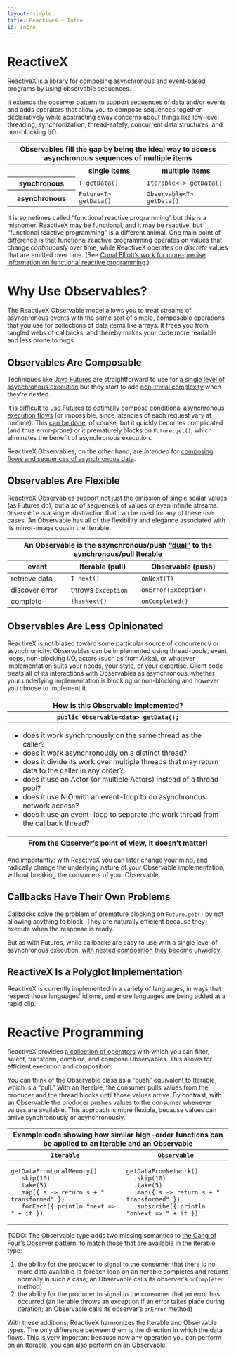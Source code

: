 ```yaml
---
layout: simple
title: ReactiveX - Intro
id: intro
---
```


<h1>ReactiveX</h1>
<p>
 ReactiveX is a library for composing asynchronous and event-based programs by using observable sequences.
<p><p>
 It extends <a href="http://en.wikipedia.org/wiki/Observer_pattern">the observer pattern</a> to support
 sequences of data and/or events and adds operators that allow you to compose sequences together declaratively
 while abstracting away concerns about things like low-level threading, synchronization, thread-safety,
 concurrent data structures, and non-blocking I/O.
</p>
<center><table class="table table-striped">
 <thead>
  <tr><th colspan="3">Observables fill the gap by being the ideal way to access asynchronous sequences of multiple items</th></tr>
 </thead><tbody>
  <tr><th></th><th>single items</th><th>multiple items</th></tr>
  <tr><th>synchronous</th><td><code>T getData()</code></td><td><code>Iterable&lt;T&gt; getData()</code></td></tr>
  <tr><th>asynchronous</th><td><code>Future&lt;T&gt; getData()</code></td><td><code>Observable&lt;T&gt; getData()</code></td></tr>
 </tbody>
</table></center>
<p>
 It is sometimes called &ldquo;functional reactive programming&rdquo; but this is a misnomer. ReactiveX may be
 functional, and it may be reactive, but &ldquo;functional reactive programming&rdquo; is a different animal.
 One main point of difference is that functional reactive programming operates on values that change
 <em>continuously</em> over time, while ReactiveX operates on <em>discrete</em> values that are emitted over
 time. (See <a href="https://github.com/conal/essence-and-origins-of-frp">Conal Elliott&#8217;s work for
 more-precise information on functional reactive programming</a>.)
</p>

<h1>Why Use Observables?</h1>
<p>
 The ReactiveX Observable model allows you to treat streams of asynchronous events with the same sort of
 simple, composable operations that you use for collections of data items like arrays. It frees you from
 tangled webs of callbacks, and thereby makes your code more readable and less prone to bugs.
</p>
<h2>Observables Are Composable</h2>
<p>
 Techniques like <a href="http://docs.oracle.com/javase/7/docs/api/java/util/concurrent/Future.html">Java
 Futures</a> are straightforward to use for <a href="https://gist.github.com/4670979">a single level of
 asynchronous execution</a> but they start to add <a href="https://gist.github.com/4671081">non-trivial
 complexity</a> when they’re nested.
</p><p>
 It is <a href="https://gist.github.com/4671081#file-futuresb-java-L163">difficult to use Futures to optimally
 compose conditional asynchronous execution flows</a> (or impossible, since latencies of each request vary at
 runtime). This <a href="http://www.amazon.com/gp/product/0321349601?ie=UTF8&amp;tag=none0b69&amp;linkCode=as2&amp;camp=1789&amp;creative=9325&amp;creativeASIN=0321349601">can be done</a>,
 of course, but it quickly becomes complicated (and thus error-prone) or it prematurely blocks on
 <code>Future.get()</code>, which eliminates the benefit of asynchronous execution.
</p><p>
 ReactiveX Observables, on the other hand, are <em>intended</em> for
 <a href="https://github.com/Netflix/RxJava/wiki/How-To-Use#composition">composing flows and sequences of
 asynchronous data</a>.
</p>
<h2>Observables Are Flexible</h2>
<p>
 ReactiveX Observables support not just the emission of single scalar values (as Futures do), but also of
 sequences of values or even infinite streams. <code>Observable</code> is a single abstraction that can be used
 for any of these use cases. An Observable has all of the flexibility and elegance associated with its
 mirror-image cousin the Iterable.
</p>
<table class="table table-striped">
 <thead>
  <tr><th colspan="3">An Observable is the asynchronous/push <a href="http://en.wikipedia.org/wiki/Dual_(category_theory)">&ldquo;dual&rdquo;</a> to the synchronous/pull Iterable</th></tr>
  <tr><th>event</th><th>Iterable (pull)</th><th>Observable (push)</th></tr>
 </thead>
 <tbody>
  <tr><td>retrieve data</td><td><code>T next()</code></td><td><code>onNext(T)</code></td></tr>
  <tr><td>discover error</td><td>throws <code>Exception</code></td><td><code>onError(Exception)</code></td></tr>
  <tr><td>complete</td><td><code>!hasNext()</code></td><td><code>onCompleted()</code></td></tr>
 <tbody>
</table>
<h2>Observables Are Less Opinionated</h2>
<p>
 ReactiveX is not biased toward some particular source of concurrency or asynchronicity. Observables can be
 implemented using thread-pools, event loops, non-blocking I/O, actors (such as from Akka), or whatever
 implementation suits your needs, your style, or your expertise. Client code treats all of its interactions with
 Observables as asynchronous, whether your underlying implementation is blocking or non-blocking and however you
 choose to implement it.
</p>
<center><table class="table table-striped">
 <thead>
  <tr><th>How is this Observable implemented?</th></tr>
  <tr><th><code>public Observable&lt;data&gt; getData();</code></th></tr>
 </thead>
 <tfoot>
  <tr><th>From the Observer&#8217;s point of view, it doesn&#8217;t matter!</th></tr>
 </tfoot>
 <tbody>
  <tr><td><ul>
    <li>does it work synchronously on the same thread as the caller?</li>
    <li>does it work asynchronously on a distinct thread?</li>
    <li>does it divide its work over multiple threads that may return data to the caller in any order?</li>
    <li>does it use an Actor (or multiple Actors) instead of a thread pool?</li>
    <li>does it use NIO with an event-loop to do asynchronous network access?</li>
    <li>does it use an event-loop to separate the work thread from the callback thread?</li>
  </ul></td></tr>
 </tbody>
</table></center>
<p>
 And importantly: with ReactiveX you can later change your mind, and radically change the underlying nature of
 your Observable implementation, without breaking the consumers of your Observable.
</p>
<h2>Callbacks Have Their Own Problems</h2>
<p>
 Callbacks solve the problem of premature blocking on <code>Future.get()</code> by not allowing anything to
 block. They are naturally efficient because they execute when the response is ready.
</p><p>
 But as with Futures, while callbacks are easy to use with a single level of asynchronous execution,
 <a href="https://gist.github.com/4677544">with nested composition they become unwieldy</a>.
</p>
<h2>ReactiveX Is a Polyglot Implementation</h2>
<p>
 ReactiveX is currently implemented in a variety of languages, in ways that respect those languages&#8217;
 idioms, and more languages are being added at a rapid clip.
</p>

<h1>Reactive Programming</h1>
<p>
 ReactiveX provides <a href="documentation/operators.html">a collection of operators</a> with which you can
 filter, select, transform, combine, and compose Observables. This allows for efficient execution and
 composition.
</p><p>
 You can think of the Observable class as a “push” equivalent to
 <a href="http://docs.oracle.com/javase/7/docs/api/java/lang/Iterable.html">Iterable</a>, which is a “pull.”
 With an Iterable, the consumer pulls values from the producer and the thread blocks until those values arrive.
 By contrast, with an Observable the producer pushes values to the consumer whenever values are available. This
 approach is more flexible, because values can arrive synchronously or asynchronously.
</p>
<center><table class="table table-striped">
 <thead>
  <tr><th colspan="2">Example code showing how similar high-order functions can be applied to an Iterable and an Observable</th></tr>
  <tr><th><code>Iterable</code></th><th><code>Observable</code></th></tr>
 </thead>
 <tbody>
  <tr><td><pre><code>getDataFromLocalMemory()
  .skip(10)
  .take(5)
  .map({ s -> return s + " transformed" })
  .forEach({ println "next => " + it })</code></pre></td>
  <td><pre><code>getDataFromNetwork()
  .skip(10)
  .take(5)
  .map({ s -> return s + " transformed" })
  .subscribe({ println "onNext => " + it })</code></pre></td></tr>
 </tbody>
</table></center>
<p>
 TODO: The Observable type adds two missing semantics to <a href="http://en.wikipedia.org/wiki/Observer_pattern">the
 Gang of Four’s Observer pattern</a>, to match those that are available in the Iterable type:
</p><ol>
 <li>the ability for the producer to signal to the consumer that there is no more data available (a foreach loop
     on an Iterable completes and returns normally in such a case; an Observable calls its observer&#8217;s
     <code>onCompleted</code> method)</li>
 <li>the ability for the producer to signal to the consumer that an error has occurred (an Iterable throws an
     exception if an error takes place during iteration; an Observable calls its observer&#8217;s
     <code>onError</code> method)</li>
</ol><p>
 With these additions, ReactiveX harmonizes the Iterable and Observable types. The only difference between them
 is the direction in which the data flows. This is very important because now any operation you can perform on
 an Iterable, you can also perform on an Observable.
</p>
